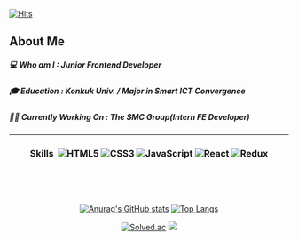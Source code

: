 [![Hits](https://hits.seeyoufarm.com/api/count/incr/badge.svg?url=https%3A%2F%2Fgithub.com%2Fjosuncom%2Fhit-counter&count_bg=%2379C83D&title_bg=%23555555&icon=&icon_color=%23E7E7E7&title=hits&edge_flat=false)](https://hits.seeyoufarm.com)
## About Me
##### 💻 Who am I : Junior Frontend Developer
##### 🎓 Education : Konkuk Univ. / Major in Smart ICT Convergence
##### 👨‍💻 Currently Working On : The SMC Group(Intern FE Developer) 
----
<div align="center">

### Skills&nbsp; ![HTML5](https://img.shields.io/badge/html5-%23E34F26.svg?style=for-the-badge&logo=html5&logoColor=white)	![CSS3](https://img.shields.io/badge/css3-%231572B6.svg?style=for-the-badge&logo=css3&logoColor=white) ![JavaScript](https://img.shields.io/badge/javascript-%23323330.svg?style=for-the-badge&logo=javascript&logoColor=%23F7DF1E) ![React](https://img.shields.io/badge/react-%2320232a.svg?style=for-the-badge&logo=react&logoColor=%2361DAFB) ![Redux](https://img.shields.io/badge/redux-%23593d88.svg?style=for-the-badge&logo=redux&logoColor=white)
<br/><br/><br/>

<div height="150rem">

[![Anurag's GitHub stats](https://github-readme-stats.vercel.app/api?username=josuncom)](https://github.com/josuncom/github-readme-stats)
[![Top Langs](https://github-readme-stats.vercel.app/api/top-langs/?username=josuncom&layout=compact)](https://github.com/josuncom/github-readme-stats)

</div>






[![Solved.ac](http://mazassumnida.wtf/api/generate_badge?boj=josuncom)](https://solved.ac/profile/****)
 <img src="http://mazandi.herokuapp.com/api?handle=josuncom&theme=warm"/>
 
 </div>
 
 </div>
